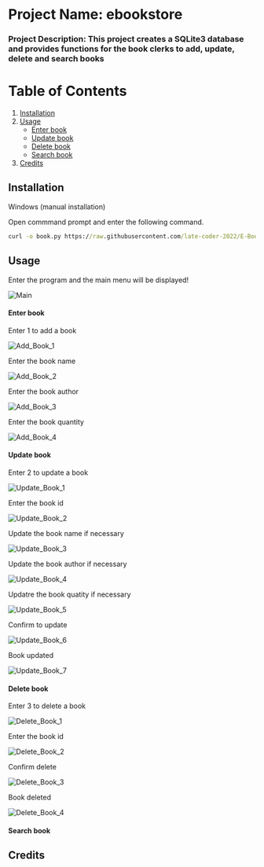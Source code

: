 # Project Name: ebookstore

### Project Description: This project creates a SQLite3 database and provides functions for the book clerks to add, update, delete and search books

# Table of Contents
1. [Installation](#installation)
2. [Usage](#usage)
    * [Enter book](#enter-book)
    * [Update book](#update-book)
    * [Delete book](#delete-book)
    * [Search book](#search-book)
3. [Credits](#credits)

## Installation
Windows (manual installation)

Open commmand prompt and enter the following command.

```cmd
curl -o book.py https://raw.githubusercontent.com/late-coder-2022/E-Bookstore/master/book.py
```

## Usage
Enter the program and the main menu will be displayed!

![Main](Screenshot_Main.jpg)

#### Enter book

Enter 1 to add a book

![Add_Book_1](Screenshot_Add_1.jpg)

Enter the book name

![Add_Book_2](Screenshot_Add_2.jpg)

Enter the book author

![Add_Book_3](Screenshot_Add_3.jpg)

Enter the book quantity

![Add_Book_4](Screenshot_Add_4.jpg)

#### Update book

Enter 2 to update a book

![Update_Book_1](Screenshot_Update_1.jpg)

Enter the book id

![Update_Book_2](Screenshot_Update_2.jpg)

Update the book name if necessary

![Update_Book_3](Screenshot_Update_3.jpg)

Update the book author if necessary

![Update_Book_4](Screenshot_Update_4.jpg)

Updatre the book quatity if necessary

![Update_Book_5](Screenshot_Update_5.jpg)

Confirm to update

![Update_Book_6](Screenshot_Update_6.jpg)

Book updated

![Update_Book_7](Screenshot_Update_7.jpg)

#### Delete book

Enter 3 to delete a book

![Delete_Book_1](Screenshot_Delete_1.jpg)

Enter the book id

![Delete_Book_2](Screenshot_Delete_2.jpg)

Confirm delete

![Delete_Book_3](Screenshot_Delete_3.jpg)

Book deleted

![Delete_Book_4](Screenshot_Delete_4.jpg)

#### Search book


## Credits


